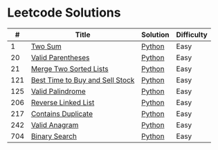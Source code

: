 # Leetcode Solutions

| #   | Title                                                                                             | Solution                                                  | Difficulty |
| --- | ------------------------------------------------------------------------------------------------- | --------------------------------------------------------- | ---------- |
| 1   | [Two Sum](https://leetcode.com/problems/two-sum/)                                                 | [Python](./Python/1-two-sum.py)                           | Easy       |
| 20  | [Valid Parentheses](https://leetcode.com/problems/valid-parentheses/)                             | [Python](./Python/20-valid-parentheses.py)                | Easy       |
| 21  | [Merge Two Sorted Lists](https://leetcode.com/problems/merge-two-sorted-lists/)                   | [Python](./Python/21-merge-two-sorted-lists.py)           | Easy       |
| 121 | [Best Time to Buy and Sell Stock](https://leetcode.com/problems/best-time-to-buy-and-sell-stock/) | [Python](./Python/121-best-time-to-buy-and-sell-stock.py) | Easy       |
| 125 | [Valid Palindrome](https://leetcode.com/problems/valid-palindrome/)                               | [Python](./Python/125-valid-palindrome.py)                | Easy       |
| 206 | [Reverse Linked List](https://leetcode.com/problems/reverse-linked-list/)                         | [Python](./Python/206-reverse-linked-list.py)             | Easy       |
| 217 | [Contains Duplicate](https://leetcode.com/problems/contains-duplicate/)                           | [Python](./Python/217-contains-duplicate.py)              | Easy       |
| 242 | [Valid Anagram](https://leetcode.com/problems/valid-anagram/)                                     | [Python](./Python/242-valid-anagram.py)                   | Easy       |
| 704 | [Binary Search](https://leetcode.com/problems/binary-search/description/)                         | [Python](./Python/704-binary-search.py)                   | Easy       |

